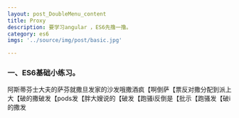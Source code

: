 ```yaml
---
layout: post_DoubleMenu_content
title: Proxy
description: 要学习angular ，ES6先撸一撸。
category: es6
imgs: '../source/img/post/basic.jpg'

---
```

### 一、ES6基础小练习。

阿斯蒂芬士大夫的萨芬就撒旦发家的沙发哦撒酒疯【啊倒萨【票反对撒分配到派上大【破的撒破发【pods发【胖大嫂说的【破发【跑骚i反倒是【批示【跑骚发【破i的撒发






